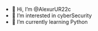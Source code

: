 - 👋 Hi, I’m @AlexurUR22c
- 👀 I’m interested in cyberSecurity
- 🌱 I’m currently learning Python


<!---
AlexurUR22c/AlexurUR22c is a ✨ special ✨ repository because its `README.md` (this file) appears on your GitHub profile.
You can click the Preview link to take a look at your changes.
--->
